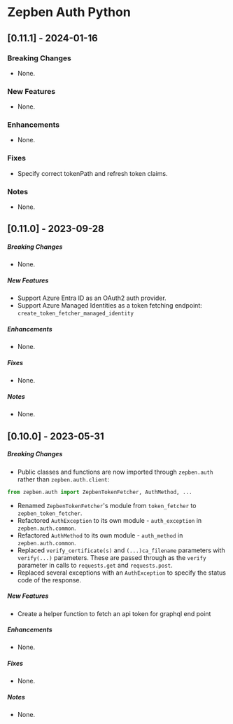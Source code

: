 # Zepben Auth Python
## [0.11.1] - 2024-01-16
### Breaking Changes
* None.

### New Features
* None.

### Enhancements
* None.

### Fixes
* Specify correct tokenPath and refresh token claims.

### Notes
* None.

## [0.11.0] - 2023-09-28
##### Breaking Changes
* None.

##### New Features
* Support Azure Entra ID as an OAuth2 auth provider.
* Support Azure Managed Identities as a token fetching endpoint: `create_token_fetcher_managed_identity`

##### Enhancements
* None.

##### Fixes
* None.

##### Notes
* None.

## [0.10.0] - 2023-05-31
##### Breaking Changes
* Public classes and functions are now imported through `zepben.auth` rather than `zepben.auth.client`:
```python
from zepben.auth import ZepbenTokenFetcher, AuthMethod, ...
```
* Renamed `ZepbenTokenFetcher`'s module from `token_fetcher` to `zepben_token_fetcher`.
* Refactored `AuthException` to its own module - `auth_exception` in `zepben.auth.common`.
* Refactored `AuthMethod` to its own module - `auth_method` in `zepben.auth.common`.
* Replaced `verify_certificate(s)` and `(...)ca_filename` parameters with `verify(...)` parameters. These are passed
  through as the `verify` parameter in calls to `requests.get` and `requests.post`.
* Replaced several exceptions with an `AuthException` to specify the status code of the response.

##### New Features
* Create a helper function to fetch an api token for graphql end point

##### Enhancements
* None.

##### Fixes
* None.

##### Notes
* None.

